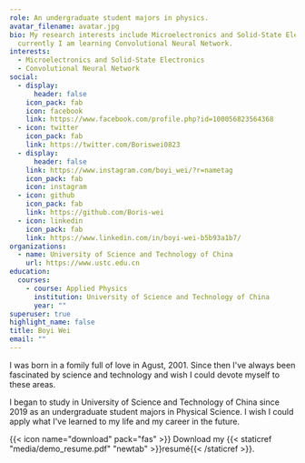 ```yaml
---
role: An undergraduate student majors in physics.
avatar_filename: avatar.jpg
bio: My research interests include Microelectronics and Solid-State Electronics,
  currently I am learning Convolutional Neural Network.
interests:
  - Microelectronics and Solid-State Electronics
  - Convolutional Neural Network
social:
  - display:
      header: false
    icon_pack: fab
    icon: facebook
    link: https://www.facebook.com/profile.php?id=100056823564368
  - icon: twitter
    icon_pack: fab
    link: https://twitter.com/Boriswei0823
  - display:
      header: false
    link: https://www.instagram.com/boyi_wei/?r=nametag
    icon_pack: fab
    icon: instagram
  - icon: github
    icon_pack: fab
    link: https://github.com/Boris-wei
  - icon: linkedin
    icon_pack: fab
    link: https://www.linkedin.com/in/boyi-wei-b5b93a1b7/
organizations:
  - name: University of Science and Technology of China
    url: https://www.ustc.edu.cn
education:
  courses:
    - course: Applied Physics
      institution: University of Science and Technology of China
      year: ""
superuser: true
highlight_name: false
title: Boyi Wei
email: ""
---
```

I was born in a fomily full of love in Agust, 2001. Since then I've always been fascinated by science and technology and wish I could devote myself to these areas.

I began to study in University of Science and Technology of China since 2019 as an undergraduate student majors in Physical Science. I wish I could apply what I've learned to my life and my career in the future.

{{< icon name="download" pack="fas" >}} Download my {{< staticref "media/demo_resume.pdf" "newtab" >}}resumé{{< /staticref >}}.